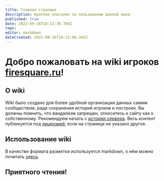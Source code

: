 ```yaml
---
title: Главная страница
description: Краткое описание по пользованию данной вики.
published: true
date: 2022-09-16T18:13:39.784Z
tags: 
editor: markdown
dateCreated: 2022-09-16T18:12:06.345Z
---
```


# Добро пожаловать на wiki игроков [firesquare.ru](http://firesquare.ru)!

## О wiki

Wiki было создано для более удобной организации данных самим сообществом, ради сохранения историй игроков и построек. Вы должны помнить, что вандализм запрещен, относитесь к сайту как к собственному. Рекомендуем начать с [истории сервера](/server/history). Весь контент публикуется под [лицензией](https://creativecommons.org/licenses/by-nc-sa/4.0/), если на странице не указано другое.

## Использование wiki

В качестве формата разметки используется markdown, о нём можно почитать [здесь](https://www.markdownguide.org/getting-started/).

## Приятного чтения!